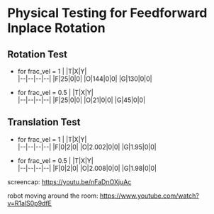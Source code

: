 # Physical Testing for Feedforward Inplace Rotation

## Rotation Test
* for frac_vel = 1 
| |T|X|Y|	
|--|--|--|--|
|F|25|0|0|
|O|144|0|0|
|G|130|0|0|

* for frac_vel = 0.5 
| |T|X|Y|	
|--|--|--|--|
|F|25|0|0| 
|O|21|0|0|
|G|45|0|0|

## Translation Test
* for frac_vel = 1 
| |T|X|Y|	
|--|--|--|--|
|F|0|2|0|
|O|2.002|0|0|
|G|1.95|0|0|

* for frac_vel = 0.5 
| |T|X|Y|	
|--|--|--|--|
|F|0|2|0| 
|O|2.008|0|0|
|G|1.98|0|0|

screencap:
https://youtu.be/nFaDnOXjuAc

robot moving around the room:
https://www.youtube.com/watch?v=R1alS0p9dfE